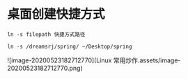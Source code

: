 # 桌面创建快捷方式

```shell
ln -s filepath 快捷方式路径
```



`ln -s /dreamsrj/spring/ ~/Desktop/spring`

![image-20200523182712770](Linux 常用炒作.assets/image-20200523182712770.png)